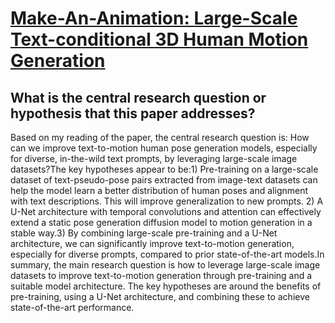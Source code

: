 # [Make-An-Animation: Large-Scale Text-conditional 3D Human Motion   Generation](https://arxiv.org/abs/2305.09662)

## What is the central research question or hypothesis that this paper addresses?

Based on my reading of the paper, the central research question is: How can we improve text-to-motion human pose generation models, especially for diverse, in-the-wild text prompts, by leveraging large-scale image datasets?The key hypotheses appear to be:1) Pre-training on a large-scale dataset of text-pseudo-pose pairs extracted from image-text datasets can help the model learn a better distribution of human poses and alignment with text descriptions. This will improve generalization to new prompts. 2) A U-Net architecture with temporal convolutions and attention can effectively extend a static pose generation diffusion model to motion generation in a stable way.3) By combining large-scale pre-training and a U-Net architecture, we can significantly improve text-to-motion generation, especially for diverse prompts, compared to prior state-of-the-art models.In summary, the main research question is how to leverage large-scale image datasets to improve text-to-motion generation through pre-training and a suitable model architecture. The key hypotheses are around the benefits of pre-training, using a U-Net architecture, and combining these to achieve state-of-the-art performance.
